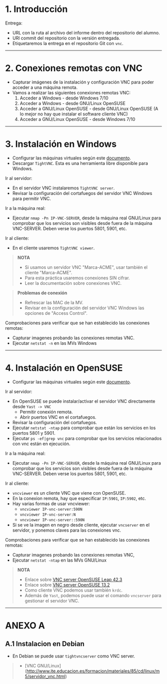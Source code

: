 
# 1. Introducción

Entrega:
* URL con la ruta al archivo del informe dentro del repositorio del alumno.
* URl commit del repositorio con la versión entregada.
* Etiquetaremos la entrega en el repositorio Git con `vnc`.

---

# 2. Conexiones remotas con VNC

* Capturar imágenes de la instalación y configuración VNC para poder acceder a una máquina remota.
* Vamos a realizar las siguientes conexiones remotas VNC:
    1. Acceder a Windows - desde Windows 7/10
    1. Acceder a Windows - desde GNU/Linux OpenSUSE
    1. Acceder a GNU/Linux OpenSUSE - desde GNU/Linux OpenSUSE (A lo mejor no hay que instalar el software cliente VNC)
    1. Acceder a GNU/Linux OpenSUSE - desde Windows 7/10

---

# 3. Instalación en Windows

* Configurar las máquinas virtuales según este [documento](../../global/configuracion/).
* Descargar `TightVNC`. Esta es una herramienta libre disponible para Windows.

Ir al servidor:
* En el servidor VNC instalaremos `TightVNC server`.
* Revisar la configuración del cortafuegos del servidor VNC Windows para permitir VNC.

Ir a la máquina real:
* Ejecutar `nmap -Pn IP-VNC-SERVER`, desde la máquina real GNU/Linux para comprobar
que los servicios son visibles desde fuera de la máquina VNC-SERVER. Deben verse
los puertos 5801, 5901, etc.

Ir al cliente:
* En el cliente usaremos `TightVNC viewer`.

> **NOTA**
>
> * Si usamos un servidor VNC "Marca-ACME", usar también el cliente "Marca-ACME".
> * Para esta práctica usaremos conexiones SIN cifrar.
> * Leer la documentación sobre conexiones VNC.

> **Problemas de conexión**
>
> * Refrescar las MAC de la MV.
> * Revisar en la configuración del servidor VNC Windows las opciones de "Access Control".

Comprobaciones para verificar que se han establecido las conexiones remotas:
* Capturar imagenes probando las conexiones remotas VNC.
* Ejecutar `netstat -n` en las MVs Windows

---

# 4. Instalación en OpenSUSE

* Configurar las máquinas virtuales según este [documento](../../global/configuracion/).

Ir al servidor:
* En OpenSUSE se puede instalar/activar el servidor VNC directamente desde `Yast -> VNC`
    * Permitir conexión remota.
    * Abrir puertos VNC en el cortafuegos.
* Revisar la configuración del cortafuegos.
* Ejecutar `netstat -ntap` para comprobar que están los servicios en los puertos 5801 y 5901.
* Ejecutar `ps -ef|grep vnc` para comprobar que los servicios relacionados con vnc están en ejecución.

Ir a la máquina real:
* Ejecutar `nmap -Pn IP-VNC-SERVER`, desde la máquina real GNU/Linux para comprobar
que los servicios son visibles desde fuera de la máquina VNC-SERVER. Deben verse
los puertos 5801, 5901, etc.

Ir al cliente:
* `vncviewer` es un cliente VNC que viene con OpenSUSE.
* En la conexion remota, hay que especificar `IP:5901`, `IP:5902`, etc.
* Hay varias formas de usar vncviewer:
    * `vncviewer IP-vnc-server:590N`
    * `vncviewer IP-vnc-server:N`
    * `vncviewer IP-vnc-server::590N`
* Si se ve la imagen en negro desde cliente, ejecutar `vncserver` en el servidor,
y ponemos claves para las conexiones vnc.

Comprobaciones para verificar que se han establecido las conexiones remotas:
* Capturar imagenes probando las conexiones remotas VNC,
* Ejecutar `netstat -ntap` en las MVs GNU/Linux

> **NOTA**
>
> * Enlace sobre [VNC server OpenSUSE Leap 42.3](https://doc.opensuse.org/documentation/leap/reference/html/book.opensuse.reference/cha.vnc.html#sec.vnc.viewer)
> * Enlace sobre [VNC server OpenSUSE 13.2](https://www.howtoforge.com/tutorial/vnc-server-on-opensuse-13.2/)
> * Como cliente VNC podemos usar también `krdc`.
> * Además de `Yast`, podemos puede usar el comando `vncserver` para
gestionar el servidor VNC.

---

# ANEXO A

## A.1 Instalacion en Debian

* En Debian se puede usar `tightvncserver` como VNC server.

> * [VNC GNU/Linux] (http://www.ite.educacion.es/formacion/materiales/85/cd/linux/m5/servidor_vnc.html)

